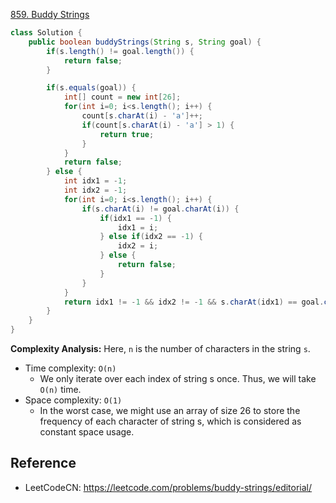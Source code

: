 [859. Buddy Strings](https://leetcode.com/problems/buddy-strings/)


```java
class Solution {
    public boolean buddyStrings(String s, String goal) {
        if(s.length() != goal.length()) {
            return false;
        }

        if(s.equals(goal)) {
            int[] count = new int[26];
            for(int i=0; i<s.length(); i++) {
                count[s.charAt(i) - 'a']++;
                if(count[s.charAt(i) - 'a'] > 1) {
                    return true;
                }
            }
            return false;
        } else {
            int idx1 = -1;
            int idx2 = -1;
            for(int i=0; i<s.length(); i++) {
                if(s.charAt(i) != goal.charAt(i)) {
                    if(idx1 == -1) {
                        idx1 = i;
                    } else if(idx2 == -1) {
                        idx2 = i;
                    } else {
                        return false;
                    }
                }
            }
            return idx1 != -1 && idx2 != -1 && s.charAt(idx1) == goal.charAt(idx2) && s.charAt(idx2) == goal.charAt(idx1);
        }
    }
}
```
**Complexity Analysis:** Here, `n` is the number of characters in the string `s`.
* Time complexity: `O(n)`
    * We only iterate over each index of string s once. Thus, we will take `O(n)` time.
* Space complexity: `O(1)`
    * In the worst case, we might use an array of size 26 to store the frequency of each character of string s, which is considered as constant space usage.


## Reference
* LeetCodeCN: https://leetcode.com/problems/buddy-strings/editorial/
